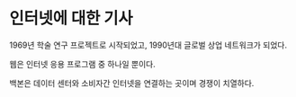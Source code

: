 # 인터넷에 대한 기사

1969년 학술 연구 프로젝트로 시작되었고, 1990년대 글로벌 상업 네트워크가 되었다.

웹은 인터넷 응용 프로그램 중 하나일 뿐이다.

백본은 데이터 센터와 소비자간 인터넷을 연결하는 곳이며 경쟁이 치열하다.